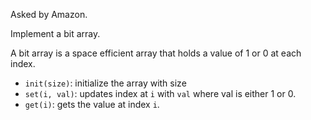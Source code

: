 Asked by Amazon.

Implement a bit array.

A bit array is a space efficient array that holds a value of 1 or 0 at each index.

- `init(size)`: initialize the array with size
- `set(i, val)`: updates index at `i` with `val` where val is either 1 or 0.
- `get(i)`: gets the value at index `i`.
